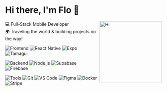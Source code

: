 # Hi there, I'm Flo 👋
<picture>
  <source media="(prefers-color-scheme: dark)"  srcset="https://media2.giphy.com/media/v1.Y2lkPTc5MGI3NjExYmgwOTF0bXhhbnBjZTlucWZtdzk0YmRiNzZpYnE0dHhnYWJteHl4cSZlcD12MV9pbnRlcm5hbF9naWZfYnlfaWQmY3Q9cw/07MiismGCnKMWYiWGy/giphy.gif#gh-dark-mode-only" />
  <source media="(prefers-color-scheme: light)" srcset="https://media4.giphy.com/media/v1.Y2lkPTc5MGI3NjExMDQ0azUyYmVseWl1eWR0MTVyNGF2M3V4Zmt6eXBlbmk3ZnJraHVyYiZlcD12MV9pbnRlcm5hbF9naWZfYnlfaWQmY3Q9cw/YQS7fc2JAylV6Cxcwi/giphy.gif#gh-light-mode-only" />
  <img align="right" src="[https://.../LIGHT.gif](https://media4.giphy.com/media/v1.Y2lkPTc5MGI3NjExMDQ0azUyYmVseWl1eWR0MTVyNGF2M3V4Zmt6eXBlbmk3ZnJraHVyYiZlcD12MV9pbnRlcm5hbF9naWZfYnlfaWQmY3Q9cw/YQS7fc2JAylV6Cxcwi/giphy.gif#gh-light-mode-only)" width="200" alt="Hi" />
</picture>

💻 Full-Stack Mobile Developer  
🌍 Traveling the world & building projects on the way!


![Frontend](https://img.shields.io/badge/-Frontend-blueviolet?style=for-the-badge) 
![React Native](https://img.shields.io/badge/React_Native-61DAFB?style=for-the-badge&logo=react&logoColor=black)
![Expo](https://img.shields.io/badge/Expo-000020?style=for-the-badge&logo=expo&logoColor=white)
![Tamagui](https://img.shields.io/badge/Tamagui-F76808?style=for-the-badge)

![Backend](https://img.shields.io/badge/-Backend-darkgreen?style=for-the-badge)
![Node.js](https://img.shields.io/badge/Node.js-339933?style=for-the-badge&logo=node.js&logoColor=white) 
![Supabase](https://img.shields.io/badge/Supabase-3ECF8E?style=for-the-badge&logo=supabase&logoColor=white)
![Firebase](https://img.shields.io/badge/Firebase-FFCA28?style=for-the-badge&logo=firebase&logoColor=black)

![Tools](https://img.shields.io/badge/-Tools-darkred?style=for-the-badge) 
![Git](https://img.shields.io/badge/Git-F05032?style=for-the-badge&logo=git&logoColor=white)
![VS Code](https://img.shields.io/badge/VS_Code-007ACC?style=for-the-badge&logo=visual-studio-code&logoColor=white)
![Figma](https://img.shields.io/badge/Figma-F24E1E?style=for-the-badge&logo=figma&logoColor=white)
![Docker](https://img.shields.io/badge/Docker-2496ED?style=for-the-badge&logo=docker&logoColor=white)
![Stripe](https://img.shields.io/badge/Stripe-008CDD?style=for-the-badge&logo=stripe&logoColor=white)

<!--
**flhember/flhember** is a ✨ _special_ ✨ repository because its `README.md` (this file) appears on your GitHub profile.

Here are some ideas to get you started:

- 🔭 I’m currently working on ...
- 🌱 I’m currently learning ...
- 👯 I’m looking to collaborate on ...
- 🤔 I’m looking for help with ...
- 💬 Ask me about ...
- 📫 How to reach me: ...
- 😄 Pronouns: ...
- ⚡ Fun fact: ...
-->
